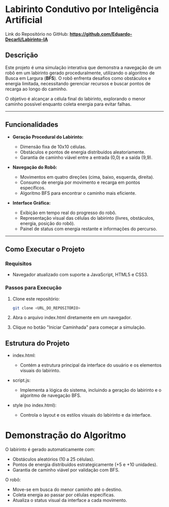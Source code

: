 # **Labirinto Condutivo por Inteligência Artificial**

Link do Repositório no GitHub: **https://github.com/Eduardo-Decarli/Labirinto-IA**

## **Descrição**
Este projeto é uma simulação interativa que demonstra a navegação de um robô em um labirinto gerado proceduralmente, utilizando o algoritmo de Busca em Largura (**BFS**). O robô enfrenta desafios como obstáculos e energia limitada, necessitando gerenciar recursos e buscar pontos de recarga ao longo do caminho.  

O objetivo é alcançar a célula final do labirinto, explorando o menor caminho possível enquanto coleta energia para evitar falhas.

---

## **Funcionalidades**
- **Geração Procedural do Labirinto:**
  - Dimensão fixa de 10x10 células.
  - Obstáculos e pontos de energia distribuídos aleatoriamente.
  - Garantia de caminho viável entre a entrada (0,0) e a saída (9,9).

- **Navegação do Robô:**
  - Movimentos em quatro direções (cima, baixo, esquerda, direita).
  - Consumo de energia por movimento e recarga em pontos específicos.
  - Algoritmo BFS para encontrar o caminho mais eficiente.

- **Interface Gráfica:**
  - Exibição em tempo real do progresso do robô.
  - Representação visual das células do labirinto (livres, obstáculos, energia, posição do robô).
  - Painel de status com energia restante e informações do percurso.

---

## **Como Executar o Projeto**

### **Requisitos**
- Navegador atualizado com suporte a JavaScript, HTML5 e CSS3.

### **Passos para Execução**
1. Clone este repositório:
   ```bash
   git clone <URL_DO_REPOSITÓRIO>

2. Abra o arquivo index.html diretamente em um navegador.

3. Clique no botão "Iniciar Caminhada" para começar a simulação.

## Estrutura do Projeto
- index.html:
    - Contém a estrutura principal da interface do usuário e os elementos visuais do labirinto.

- script.js:
    - Implementa a lógica do sistema, incluindo a geração do labirinto e o algoritmo de navegação BFS.

- style (no index.html):
    - Controla o layout e os estilos visuais do labirinto e da interface.

# Demonstração do Algoritmo
O labirinto é gerado automaticamente com:

- Obstáculos aleatórios (10 a 25 células).
- Pontos de energia distribuídos estrategicamente (+5 e +10 unidades).
- Garantia de caminho viável por validação com BFS.

O robô:

- Move-se em busca do menor caminho até o destino.
- Coleta energia ao passar por células específicas.
- Atualiza o status visual da interface a cada movimento.